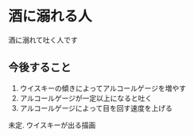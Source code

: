 # 酒に溺れる人
酒に溺れて吐く人です

## 今後すること
1. ウイスキーの傾きによってアルコールゲージを増やす
2. アルコールゲージが一定以上になると吐く
3. アルコールゲージによって目を回す速度を上げる

未定. ウイスキーが出る描画